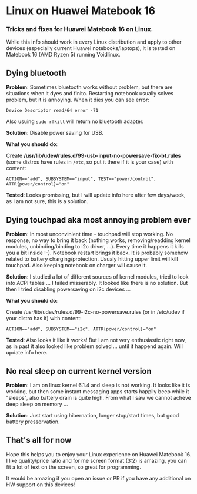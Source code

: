 # Linux on Huawei Matebook 16
### Tricks and fixes for Huawei Matebook 16 on Linux.

While this info should work in every Linux distribution and apply to other devices (especially current Huawei notebooks/laptops), it is tested on Matebook 16 (AMD Ryzen 5) running Voidlinux.

## Dying bluetooth

**Problem**: Sometimes bluetooth works without problem, but there are situations when it dyes and finito. Restarting notebook usually solves problem, but it is annoying. When it dies you can see error:

`Device Descriptor read/64 error -71`

Also usuing `sudo rfkill` will return no bluetooth adapter.

**Solution**: Disable power saving for USB.

**What you should do**: 

Create **/usr/lib/udev/rules.d/99-usb-input-no-powersave-fix-bt.rules** (some distros have rules in `/etc`, so put it there if it is your case) with content:

`ACTION=="add", SUBSYSTEM=="input", TEST=="power/control", ATTR{power/control}="on"`

**Tested**: Looks promissing, but I will update info here after few days/week, as I am not sure, this is a solution.

## Dying touchpad aka most annoying problem ever

**Problem**: In most unconvinient time - touchpad will stop working. No response, no way to bring it back (nothing works, removing/readding kernel modules, unbinding/binding to i2c driver, ...). Every time it happens it kills you a bit inside :-). Notebook restart brings it back. It is probably somehow related to battery charging/protection. Usualy hitting upper limit will kill touchpad. Also keeping notebook on charger will cause it.

**Solution**: I studied a lot of different sources of kernel modules, tried to look into ACPI tables ... I failed misserably. It looked like there is no solution. But then I tried disabling powersaving on i2c devices ...

**What you should do**:

Create /usr/lib/udev/rules.d/99-i2c-no-powersave.rules (or in /etc/udev if your distro has it) with content:

`ACTION=="add", SUBSYSTEM=="i2c", ATTR{power/control}="on"`

**Tested**: Also looks it like it works! But I am not very enthusiastic right now, as in past it also looked like problem solved ... until it happend again. Will update info here.

## No real sleep on current kernel version

**Problem**: I am on linux kernel 6.1.4 and sleep is not working. It looks like it is working, but then some instant messaging apps starts happily beep while it "sleeps", also battery drain is quite high. From what I saw we cannot acheve deep sleep on memory ...

**Solution**: Just start using hibernation, longer stop/start times, but good battery presservation.

## That's all for now

Hope this helps you to enjoy your Linux experience on Huawei Matebook 16. I like quality/price ratio and for me screen format (3:2) is amazing, you can fit a lot of text on the screen, so great for programming.

It would be amazing if you open an issue or PR if you have any additional on HW support on this devices!
